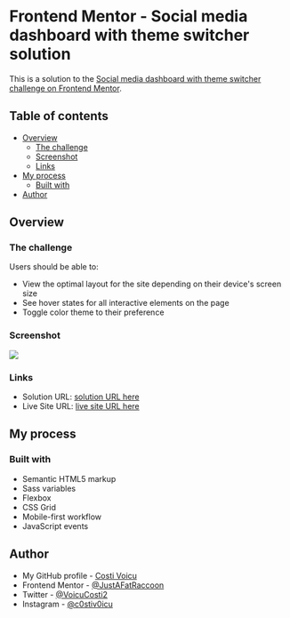# Frontend Mentor - Social media dashboard with theme switcher solution

This is a solution to the [Social media dashboard with theme switcher challenge on Frontend Mentor](https://www.frontendmentor.io/challenges/social-media-dashboard-with-theme-switcher-6oY8ozp_H). 

## Table of contents

- [Overview](#overview)
  - [The challenge](#the-challenge)
  - [Screenshot](#screenshot)
  - [Links](#links)
- [My process](#my-process)
  - [Built with](#built-with)
- [Author](#author)

## Overview

### The challenge

Users should be able to:

- View the optimal layout for the site depending on their device's screen size
- See hover states for all interactive elements on the page
- Toggle color theme to their preference

### Screenshot

![](./image/desktop-ss.png)

### Links

- Solution URL: [solution URL here](https://www.frontendmentor.io/solutions/responsive-website-using-sass-flex-grdis-and-javascript-mobile-first-o1agHIu8F)
- Live Site URL: [live site URL here](https://costivoicu.github.io/Social-media-dashboard-with-theme-switcher/)

## My process

### Built with

- Semantic HTML5 markup
- Sass variables
- Flexbox
- CSS Grid
- Mobile-first workflow
- JavaScript events


## Author

- My GitHub profile - [Costi Voicu](https://github.com/CostiVoicu)
- Frontend Mentor - [@JustAFatRaccoon](https://www.frontendmentor.io/profile/JustAFatRaccoon)
- Twitter - [@VoicuCosti2](https://twitter.com/VoicuCosti2)
- Instagram - [@c0stiv0icu](https://www.instagram.com/c0stiv0icu/)